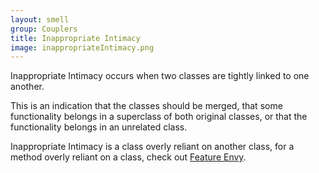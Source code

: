 ```yaml
---
layout: smell
group: Couplers
title: Inappropriate Intimacy
image: inappropriateIntimacy.png
---
```

Inappropriate Intimacy occurs when two classes are tightly linked to one another.

This is an indication that the classes should be merged, that some functionality belongs in a superclass of both original classes, or that the functionality belongs in an unrelated class.

Inappropriate Intimacy is a class overly reliant on another class, for a method overly reliant on a class, check out [Feature Envy](featureEnvy).